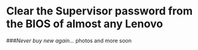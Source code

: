 # Clear the Supervisor password from the BIOS of almost any Lenovo
###_Never buy new again..._
photos and more soon
